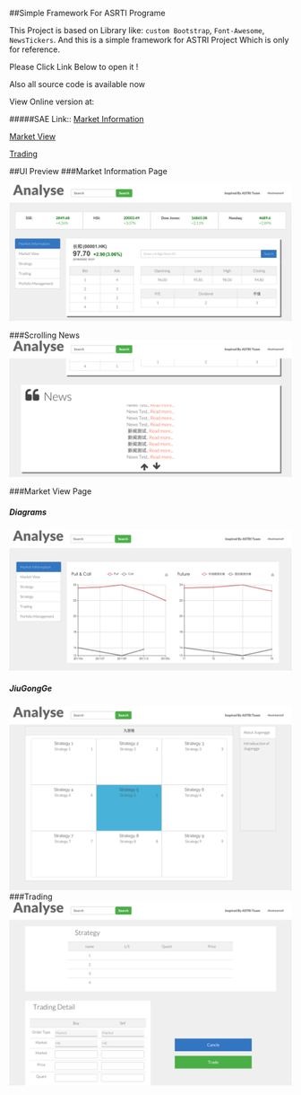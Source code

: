 ##Simple Framework For ASRTI Programe

This Project is based on Library like:  `custom Bootstrap`, `Font-Awesome`, `NewsTickers`. And this is a simple framework for ASTRI Project Which is only for reference.

Please Click Link Below to open it !

Also all source code is available now

View Online version at:

#####SAE Link::
[Market Information](http://3.astriproject.applinzi.com/MarketInfomation.html "Title")

[Market View](http://3.astriproject.applinzi.com/MarketView.html "Title")  

[Trading](http://3.astriproject.applinzi.com/Trading.html "Title")  




##UI Preview
###Market Information Page

![MacDown Screenshot](img/marketinfo.png)

###Scrolling News 
![MacDown Screenshot](img/News.png)

###Market View Page
##### Diagrams
![MacDown Screenshot](img/Diagram.png)
##### JiuGongGe
![MacDown Screenshot](img/jiugongge.png)
###Trading
![MacDown Screenshot](img/Trading.png)

